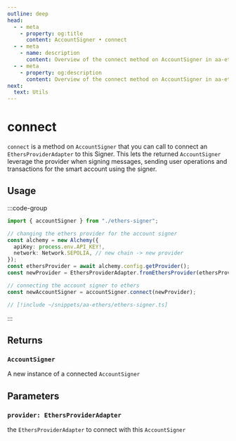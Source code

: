 ```yaml
---
outline: deep
head:
  - - meta
    - property: og:title
      content: AccountSigner • connect
  - - meta
    - name: description
      content: Overview of the connect method on AccountSigner in aa-ethers
  - - meta
    - property: og:description
      content: Overview of the connect method on AccountSigner in aa-ethers
next:
  text: Utils
---
```


# connect

`connect` is a method on `AccountSigner` that you can call to connect an `EthersProviderAdapter` to this Signer. This lets the returned `AccountSigner` leverage the provider when signing messages, sending user operations and transactions for the smart account using the signer.

## Usage

:::code-group

```ts [example.ts]
import { accountSigner } from "./ethers-signer";

// changing the ethers provider for the account signer
const alchemy = new Alchemy({
  apiKey: process.env.API_KEY!,
  network: Network.SEPOLIA, // new chain -> new provider
});
const ethersProvider = await alchemy.config.getProvider();
const newProvider = EthersProviderAdapter.fromEthersProvider(ethersProvider);

// connecting the account signer to ethers
const newAccountSigner = accountSigner.connect(newProvider);
```

```ts [ethers-signer.ts]
// [!include ~/snippets/aa-ethers/ethers-signer.ts]
```

:::

## Returns

### `AccountSigner`

A new instance of a connected `AccountSigner`

## Parameters

### `provider: EthersProviderAdapter`

the `EthersProviderAdapter` to connect with this `AccountSigner`
